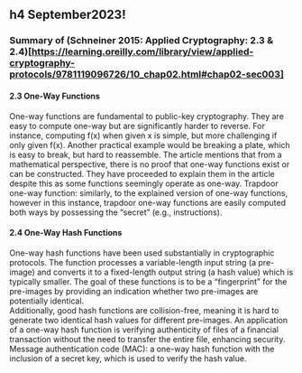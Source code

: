 ## h4 September2023!

### Summary of (Schneiner 2015: Applied Cryptography: 2.3 & 2.4)[https://learning.oreilly.com/library/view/applied-cryptography-protocols/9781119096726/10_chap02.html#chap02-sec003]

#### 2.3	One-Way Functions

One-way functions are fundamental to public-key cryptography. They are easy to compute one-way but are significantly harder to reverse. For instance, computing f(x) when given x is simple, but more challenging if only given f(x). Another practical example would be breaking a plate, which is easy to break, but hard to reassemble. 
The article mentions that from a mathematical perspective, there is no proof that one-way functions exist or can be constructed. They have proceeded to explain them in the article despite this as some functions seemingly operate as one-way. 
Trapdoor one-way function: similarly, to the explained version of one-way functions, however in this instance, trapdoor one-way functions are easily computed both ways by possessing the “secret” (e.g., instructions).


#### 2.4 One-Way Hash Functions
One-way hash functions have been used substantially in cryptographic protocols. The function processes a variable-length input string (a pre-image) and converts it to a fixed-length output string (a hash value) which is typically smaller. The goal of these functions is to be a “fingerprint” for the pre-images by providing an indication whether two pre-images are potentially identical.  
Additionally, good hash functions are collision-free, meaning it is hard to generate two identical hash values for different pre-images.
An application of a one-way hash function is verifying authenticity of files of a financial transaction without the need to transfer the entire file, enhancing security. 
Message authentication code (MAC): a one-way hash function with the inclusion of a secret key, which is used to verify the hash value. 

##



